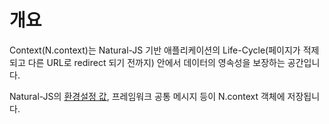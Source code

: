 개요
===

Context(N.context)는 Natural-JS 기반 애플리케이션의 Life-Cycle(페이지가 적제 되고 다른 URL로 redirect 되기 전까지) 안에서 데이터의 영속성을 보장하는 공간입니다.

Natural-JS의 [환경설정 값](#html/naturaljs/refr/refr0102.html), 프레임워크 공통 메시지 등이 N.context 객체에 저장됩니다.